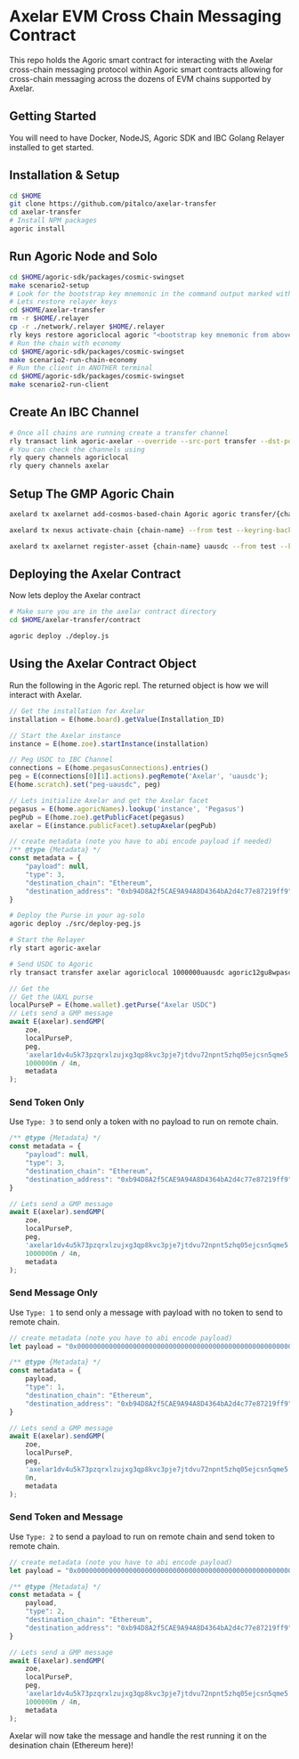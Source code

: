 # Axelar EVM Cross Chain Messaging Contract

This repo holds the Agoric smart contract for interacting with the Axelar cross-chain messaging protocol within Agoric smart contracts allowing for cross-chain messaging across the dozens of EVM chains supported by Axelar.

## Getting Started
You will need to have Docker, NodeJS, Agoric SDK and IBC Golang Relayer installed to get started.

## Installation & Setup
```bash
cd $HOME
git clone https://github.com/pitalco/axelar-transfer
cd axelar-transfer
# Install NPM packages
agoric install
```

## Run Agoric Node and Solo
```bash
cd $HOME/agoric-sdk/packages/cosmic-swingset
make scenario2-setup
# Look for the bootstrap key mnemonic in the command output marked with **Important**. We need this for next commands
# Lets restore relayer keys
cd $HOME/axelar-transfer
rm -r $HOME/.relayer
cp -r ./network/.relayer $HOME/.relayer
rly keys restore agoriclocal agoric "<bootstrap key mnemonic from above>"
# Run the chain with economy
cd $HOME/agoric-sdk/packages/cosmic-swingset
make scenario2-run-chain-economy
# Run the client in ANOTHER terminal
cd $HOME/agoric-sdk/packages/cosmic-swingset
make scenario2-run-client
```

## Create An IBC Channel
```bash
# Once all chains are running create a transfer channel
rly transact link agoric-axelar --override --src-port transfer --dst-port pegasus
# You can check the channels using
rly query channels agoriclocal
rly query channels axelar
```

## Setup The GMP Agoric Chain
```bash
axelard tx axelarnet add-cosmos-based-chain Agoric agoric transfer/{channel-id from above} ubld --from test --keyring-backend test --node http://afc5d4a439e4a456bafe34c2d9cd955b-182827533.us-east-2.elb.amazonaws.com:26657 --gas auto --gas-adjustment 1.5 --gas-prices 0.05uwk --chain-id devnet-wk -y

axelard tx nexus activate-chain {chain-name} --from test --keyring-backend test --node tcp://afc5d4a439e4a456bafe34c2d9cd955b-182827533.us-east-2.elb.amazonaws.com:26657 --gas auto --gas-adjustment 1.5 --gas-prices 0.05uwk --chain-id devnet-wk -y

axelard tx axelarnet register-asset {chain-name} uausdc --from test --keyring-backend test --node tcp://afc5d4a439e4a456bafe34c2d9cd955b-182827533.us-east-2.elb.amazonaws.com:26657 --gas auto --gas-adjustment 1.5 --gas-prices 0.05uwk --chain-id devnet-wk -y
```

## Deploying the Axelar Contract

Now lets deploy the Axelar contract
```bash
# Make sure you are in the axelar contract directory
cd $HOME/axelar-transfer/contract

agoric deploy ./deploy.js
```

## Using the Axelar Contract Object

Run the following in the Agoric repl. The returned object is how we will interact with Axelar.
```javascript
// Get the installation for Axelar
installation = E(home.board).getValue(Installation_ID)

// Start the Axelar instance
instance = E(home.zoe).startInstance(installation)

// Peg USDC to IBC Channel
connections = E(home.pegasusConnections).entries()
peg = E(connections[0][1].actions).pegRemote('Axelar', 'uausdc');
E(home.scratch).set("peg-uausdc", peg)

// Lets initialize Axelar and get the Axelar facet
pegasus = E(home.agoricNames).lookup('instance', 'Pegasus')
pegPub = E(home.zoe).getPublicFacet(pegasus)
axelar = E(instance.publicFacet).setupAxelar(pegPub)

// create metadata (note you have to abi encode payload if needed)
/** @type {Metadata} */
const metadata = {
    "payload": null,
    "type": 3,
    "destination_chain": "Ethereum",
    "destination_address": "0xb94D8A2f5CAE9A94A8D4364bA2d4c77e87219ff9"
}
```

```bash
# Deploy the Purse in your ag-solo
agoric deploy ./src/deploy-peg.js

# Start the Relayer
rly start agoric-axelar

# Send USDC to Agoric
rly transact transfer axelar agoriclocal 1000000uausdc agoric12gu8wpascv2lqatquj7umx5du3zcn0azzyens3 {channel-id from above} --path agoric-axelar
```

```javascript
// Get the 
// Get the UAXL purse
localPurseP = E(home.wallet).getPurse("Axelar USDC")
// Lets send a GMP message
await E(axelar).sendGMP(
    zoe,
    localPurseP,
    peg,
    'axelar1dv4u5k73pzqrxlzujxg3qp8kvc3pje7jtdvu72npnt5zhq05ejcsn5qme5',
    1000000n / 4n,
    metadata
);
```

### Send Token Only
Use `Type: 3` to send only a token with no payload to run on remote chain.
```javascript
/** @type {Metadata} */
const metadata = {
    "payload": null,
    "type": 3,
    "destination_chain": "Ethereum",
    "destination_address": "0xb94D8A2f5CAE9A94A8D4364bA2d4c77e87219ff9"
}

// Lets send a GMP message
await E(axelar).sendGMP(
    zoe,
    localPurseP,
    peg,
    'axelar1dv4u5k73pzqrxlzujxg3qp8kvc3pje7jtdvu72npnt5zhq05ejcsn5qme5',
    1000000n / 4n,
    metadata
);
```

### Send Message Only
Use `Type: 1` to send only a message with payload with no token to send to remote chain.
```javascript
// create metadata (note you have to abi encode payload)
let payload = "0x000000000000000000000000000000000000000000000000000000000000002000000000000000000000000000000000000000000000000000000000000000104d79206e616d65206973204d6f72672e00000000000000000000000000000000"

/** @type {Metadata} */
const metadata = {
    payload,
    "type": 1,
    "destination_chain": "Ethereum",
    "destination_address": "0xb94D8A2f5CAE9A94A8D4364bA2d4c77e87219ff9"
}

// Lets send a GMP message
await E(axelar).sendGMP(
    zoe,
    localPurseP,
    peg,
    'axelar1dv4u5k73pzqrxlzujxg3qp8kvc3pje7jtdvu72npnt5zhq05ejcsn5qme5',
    0n,
    metadata
);
```

### Send Token and Message
Use `Type: 2` to send a payload to run on remote chain and send token to remote chain.
```javascript
// create metadata (note you have to abi encode payload)
let payload = "0x000000000000000000000000000000000000000000000000000000000000002000000000000000000000000000000000000000000000000000000000000000104d79206e616d65206973204d6f72672e00000000000000000000000000000000"

/** @type {Metadata} */
const metadata = {
    payload,
    "type": 2,
    "destination_chain": "Ethereum",
    "destination_address": "0xb94D8A2f5CAE9A94A8D4364bA2d4c77e87219ff9"
}

// Lets send a GMP message
await E(axelar).sendGMP(
    zoe,
    localPurseP,
    peg,
    'axelar1dv4u5k73pzqrxlzujxg3qp8kvc3pje7jtdvu72npnt5zhq05ejcsn5qme5',
    1000000n / 4n,
    metadata
);
```

Axelar will now take the message and handle the rest running it on the desination chain (Ethereum here)!
